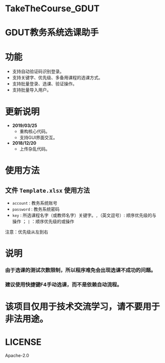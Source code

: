 # TakeTheCourse_GDUT
# GDUT教务系统选课助手

# 功能

* 支持自动验证码识别登录。
* 支持关键字、优先级、多备用课程的选课方式。
* 支持批量登录、选课、验证操作。
* 支持批量导入用户。

# 更新说明

* **2019/03/25**
    * 重构核心代码。
    * 支持GUI界面交互。
* **2018/12/20**
    * 上传杂乱代码。


# 使用方法

## **文件 ``Template.xlsx`` 使用方法**

* ``account``  : 教务系统账号
* ``password`` : 教务系统密码
* ``key``      : 所选课程名字（或教师名字）关键字。``,``（英文逗号）: 顺序优先级的与操作 ； ``|`` ：顺序优先级的或操作
  
注意：优先级从左到右



# 说明 
### 由于选课的测试次数限制，所以程序难免会出现选课不成功的问题。
### 建议使用快捷键F4手动选课，而不是依赖自动流程。




# 该项目仅用于技术交流学习，请不要用于非法用途。

# LICENSE
  Apache-2.0

